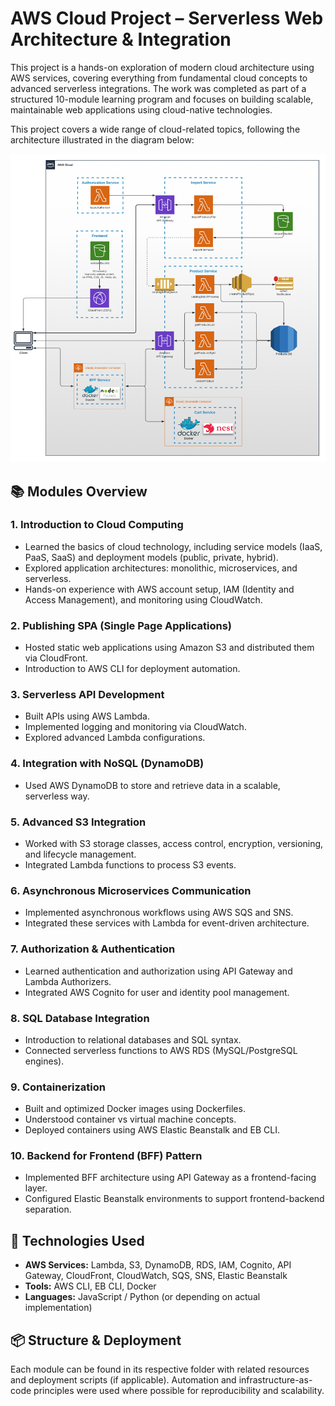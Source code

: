 # AWS Cloud Project – Serverless Web Architecture & Integration

This project is a hands-on exploration of modern cloud architecture using AWS services, covering everything from fundamental cloud concepts to advanced serverless integrations. The work was completed as part of a structured 10-module learning program and focuses on building scalable, maintainable web applications using cloud-native technologies.

This project covers a wide range of cloud-related topics, following the architecture illustrated in the diagram below:

![Architecture Diagram](Architecture.png)

## 📚 Modules Overview

### **1. Introduction to Cloud Computing**

* Learned the basics of cloud technology, including service models (IaaS, PaaS, SaaS) and deployment models (public, private, hybrid).
* Explored application architectures: monolithic, microservices, and serverless.
* Hands-on experience with AWS account setup, IAM (Identity and Access Management), and monitoring using CloudWatch.

### **2. Publishing SPA (Single Page Applications)**

* Hosted static web applications using Amazon S3 and distributed them via CloudFront.
* Introduction to AWS CLI for deployment automation.

### **3. Serverless API Development**

* Built APIs using AWS Lambda.
* Implemented logging and monitoring via CloudWatch.
* Explored advanced Lambda configurations.

### **4. Integration with NoSQL (DynamoDB)**

* Used AWS DynamoDB to store and retrieve data in a scalable, serverless way.

### **5. Advanced S3 Integration**

* Worked with S3 storage classes, access control, encryption, versioning, and lifecycle management.
* Integrated Lambda functions to process S3 events.

### **6. Asynchronous Microservices Communication**

* Implemented asynchronous workflows using AWS SQS and SNS.
* Integrated these services with Lambda for event-driven architecture.

### **7. Authorization & Authentication**

* Learned authentication and authorization using API Gateway and Lambda Authorizers.
* Integrated AWS Cognito for user and identity pool management.

### **8. SQL Database Integration**

* Introduction to relational databases and SQL syntax.
* Connected serverless functions to AWS RDS (MySQL/PostgreSQL engines).

### **9. Containerization**

* Built and optimized Docker images using Dockerfiles.
* Understood container vs virtual machine concepts.
* Deployed containers using AWS Elastic Beanstalk and EB CLI.

### **10. Backend for Frontend (BFF) Pattern**

* Implemented BFF architecture using API Gateway as a frontend-facing layer.
* Configured Elastic Beanstalk environments to support frontend-backend separation.

## 🚀 Technologies Used

* **AWS Services:** Lambda, S3, DynamoDB, RDS, IAM, Cognito, API Gateway, CloudFront, CloudWatch, SQS, SNS, Elastic Beanstalk
* **Tools:** AWS CLI, EB CLI, Docker
* **Languages:** JavaScript / Python (or depending on actual implementation)

## 📦 Structure & Deployment

Each module can be found in its respective folder with related resources and deployment scripts (if applicable). Automation and infrastructure-as-code principles were used where possible for reproducibility and scalability.